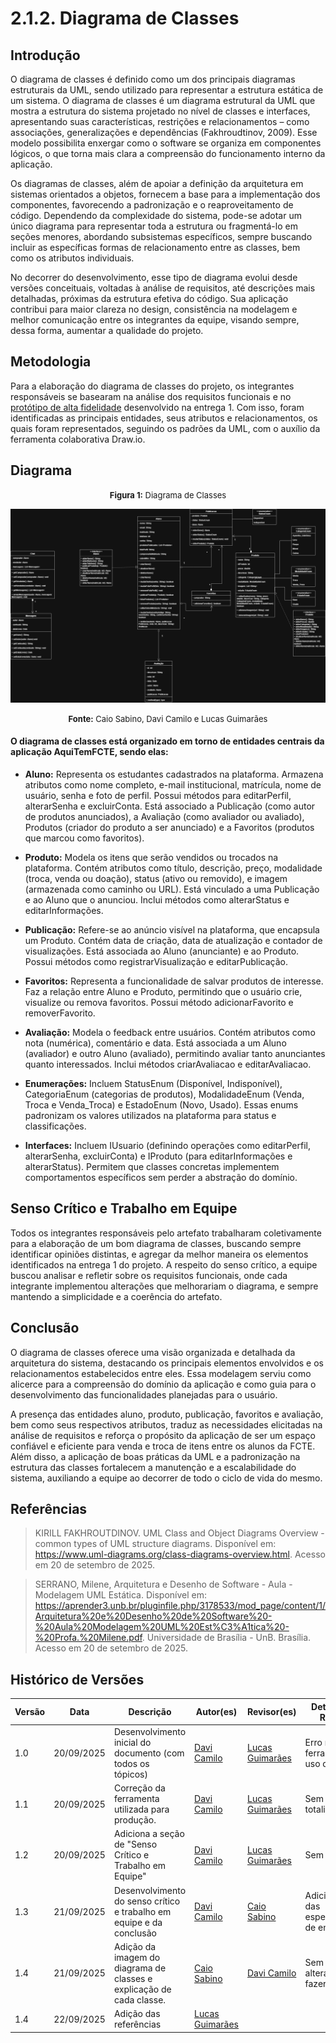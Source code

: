 # 2.1.2. Diagrama de Classes

## Introdução

O diagrama de classes é definido como um dos principais diagramas estruturais da UML, sendo utilizado para representar a estrutura estática de um sistema. O diagrama de classes é um diagrama estrutural da UML que mostra a estrutura do sistema projetado no nível de classes e interfaces, apresentando suas características, restrições e relacionamentos – como associações, generalizações e dependências (Fakhroudtinov, 2009). Esse modelo possibilita enxergar como o software se organiza em componentes lógicos, o que torna mais clara a compreensão do funcionamento interno da aplicação.

Os diagramas de classes, além de apoiar a definição da arquitetura em sistemas orientados a objetos, fornecem a base para a implementação dos componentes, favorecendo a padronização e o reaproveitamento de código. Dependendo da complexidade do sistema, pode-se adotar um único diagrama para representar toda a estrutura ou fragmentá-lo em seções menores, abordando subsistemas específicos, sempre buscando incluir as específicas formas de relacionamento entre as classes, bem como os atributos individuais.

No decorrer do desenvolvimento, esse tipo de diagrama evolui desde versões conceituais, voltadas à análise de requisitos, até descrições mais detalhadas, próximas da estrutura efetiva do código. Sua aplicação contribui para maior clareza no design, consistência na modelagem e melhor comunicação entre os integrantes da equipe, visando sempre, dessa forma, aumentar a qualidade do projeto.

## Metodologia

Para a elaboração do diagrama de classes do projeto, os integrantes responsáveis se basearam na análise dos requisitos funcionais e no [protótipo de alta fidelidade](https://www.figma.com/design/yObjBzXZLS32lHWGcwTUe7/Prototipo-AquiTemFCTE?node-id=0-1&t=5owHX4OWhRrvVHMI-1) desenvolvido na entrega 1. Com isso, foram identificadas as principais entidades, seus atributos e relacionamentos, os quais foram representados, seguindo os padrões da UML, com o auxílio da ferramenta colaborativa Draw.io.

## Diagrama

<font size="2"><p style="text-align: center"><b>Figura 1:</b> Diagrama de Classes</p></font>
![diagrama-de-classes](/../Assets/diagrama-classes.png)

<font size="2"><p style="text-align: center"><b>Fonte:</b> Caio Sabino, Davi Camilo e Lucas Guimarães</p></font>

#### O diagrama de classes está organizado em torno de entidades centrais da aplicação AquiTemFCTE, sendo elas:

- **Aluno:** Representa os estudantes cadastrados na plataforma. Armazena atributos como nome completo, e-mail institucional, matrícula, nome de usuário, senha e foto de perfil. Possui métodos para editarPerfil, alterarSenha e excluirConta. Está associado a Publicação (como autor de produtos anunciados), a Avaliação (como avaliador ou avaliado), Produtos (criador do produto a ser anunciado) e a Favoritos (produtos que marcou como favoritos).

- **Produto:** Modela os itens que serão vendidos ou trocados na plataforma. Contém atributos como título, descrição, preço, modalidade (troca, venda ou doação), status (ativo ou removido), e imagem (armazenada como caminho ou URL). Está vinculado a uma Publicação e ao Aluno que o anunciou. Inclui métodos como alterarStatus e editarInformações.

- **Publicação:** Refere-se ao anúncio visível na plataforma, que encapsula um Produto. Contém data de criação, data de atualização e contador de visualizações. Está associada ao Aluno (anunciante) e ao Produto. Possui métodos como registrarVisualização e editarPublicação.

- **Favoritos:** Representa a funcionalidade de salvar produtos de interesse. Faz a relação entre Aluno e Produto, permitindo que o usuário crie, visualize ou remova favoritos. Possui método adicionarFavorito e removerFavorito.

- **Avaliação:** Modela o feedback entre usuários. Contém atributos como nota (numérica), comentário e data. Está associada a um Aluno (avaliador) e outro Aluno (avaliado), permitindo avaliar tanto anunciantes quanto interessados. Inclui métodos criarAvaliacao e editarAvaliacao.

- **Enumerações:** Incluem StatusEnum (Disponível, Indisponível), CategoriaEnum (categorias de produtos), ModalidadeEnum (Venda, Troca e Venda_Troca) e EstadoEnum (Novo, Usado). Essas enums padronizam os valores utilizados na plataforma para status e classificações.

- **Interfaces:** Incluem IUsuario (definindo operações como editarPerfil, alterarSenha, excluirConta) e IProduto (para editarInformações e alterarStatus). Permitem que classes concretas implementem comportamentos específicos sem perder a abstração do domínio.

## Senso Crítico e Trabalho em Equipe

Todos os integrantes responsáveis pelo artefato trabalharam coletivamente para a elaboração de um bom diagrama de classes, buscando sempre identificar opiniões distintas, e agregar da melhor maneira os elementos identificados na entrega 1 do projeto. A respeito do senso crítico, a equipe buscou analisar e refletir sobre os requisitos funcionais, onde cada integrante implementou alterações que melhorariam o diagrama, e sempre mantendo a simplicidade e a coerência do artefato.

## Conclusão

O diagrama de classes oferece uma visão organizada e detalhada da arquitetura do sistema, destacando os principais elementos envolvidos e os relacionamentos estabelecidos entre eles. Essa modelagem serviu como alicerce para a compreensão do domínio da aplicação e como guia para o desenvolvimento das funcionalidades planejadas para o usuário.

A presença das entidades aluno, produto, publicação, favoritos e avaliação, bem como seus respectivos atributos, traduz as necessidades elicitadas na análise de requisitos e reforça o propósito da aplicação de ser um espaço confiável e eficiente para venda e troca de itens entre os alunos da FCTE. Além disso, a aplicação de boas práticas da UML e a padronização na estrutura das classes fortalecem a manutenção e a escalabilidade do sistema, auxiliando a equipe ao decorrer de todo o ciclo de vida do mesmo.

## Referências

> KIRILL FAKHROUTDINOV. UML Class and Object Diagrams Overview - common types of UML structure diagrams. Disponível em: <https://www.uml-diagrams.org/class-diagrams-overview.html>. Acesso em 20 de setembro de 2025. 

> SERRANO, Milene, Arquitetura e Desenho de Software - Aula - Modelagem UML Estática. Disponível em: https://aprender3.unb.br/pluginfile.php/3178533/mod_page/content/1/Arquitetura%20e%20Desenho%20de%20Software%20-%20Aula%20Modelagem%20UML%20Est%C3%A1tica%20-%20Profa.%20Milene.pdf. Universidade de Brasília - UnB. Brasília. Acesso em 20 de setembro de 2025.

## Histórico de Versões
| Versão | Data | Descrição | Autor(es) | Revisor(es) | Detalhes da Revisão |
| -- | -- | -- | -- | -- | -- |
| 1.0 | 20/09/2025 | Desenvolvimento inicial do documento (com todos os tópicos) | [Davi Camilo](https://github.com/Davicamilo23) | [Lucas Guimarães](https://github.com/lcsgborges) | Erro na ferramenta de uso do grupo. |
| 1.1 | 20/09/2025 | Correção da ferramenta utilizada para produção. | [Davi Camilo](https://github.com/Davicamilo23) | [Lucas Guimarães](https://github.com/lcsgborges) | Sem erros na totalidade. |
| 1.2 | 20/09/2025 | Adiciona a seção de "Senso Crítico e Trabalho em Equipe" | [Davi Camilo](https://github.com/Davicamilo23) | [Lucas Guimarães](https://github.com/lcsgborges) | Sem erros.|
| 1.3 | 21/09/2025 | Desenvolvimento do senso crítico e trabalho em equipe e da conclusão | [Davi Camilo](https://github.com/Davicamilo23) | [Caio Sabino](https://github.com/caiomsabino) | Adicionar texto das especificações de entidades. |
| 1.4 | 21/09/2025 | Adição da imagem do diagrama de classes e explicação de cada classe. | [Caio Sabino](https://github.com/caiomsabino) | [Davi Camilo](https://github.com/Davicamilo23) | Sem alterações a fazer.|
| 1.4 | 22/09/2025 | Adição das referências | [Lucas Guimarães](https://github.com/lcsgborges) | | |.